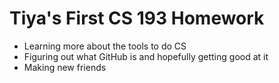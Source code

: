 # Tiya's First CS 193 Homework
- Learning more about the tools to do CS
- Figuring out what GitHub is and hopefully getting good at it
- Making new friends

